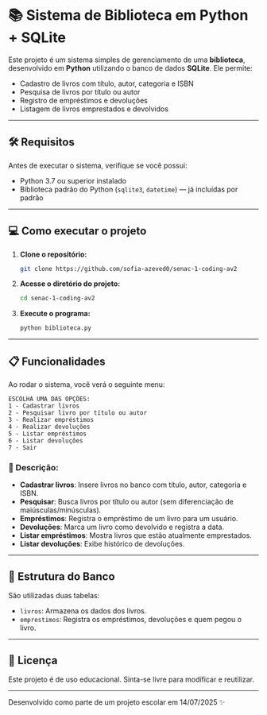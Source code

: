 # 📚 Sistema de Biblioteca em Python + SQLite

Este projeto é um sistema simples de gerenciamento de uma **biblioteca**, desenvolvido em **Python** utilizando o banco de dados **SQLite**. Ele permite:

- Cadastro de livros com título, autor, categoria e ISBN
- Pesquisa de livros por título ou autor
- Registro de empréstimos e devoluções
- Listagem de livros emprestados e devolvidos

---

## 🛠 Requisitos

Antes de executar o sistema, verifique se você possui:

- Python 3.7 ou superior instalado
- Biblioteca padrão do Python (`sqlite3`, `datetime`) — já incluídas por padrão

---

## 💻 Como executar o projeto

1. **Clone o repositório:**

   ```bash
   git clone https://github.com/sofia-azeved0/senac-1-coding-av2
   ```

2. **Acesse o diretório do projeto:**

   ```bash
   cd senac-1-coding-av2
   ```

3. **Execute o programa:**

   ```bash
   python biblioteca.py
   ```

---

## 📋 Funcionalidades

Ao rodar o sistema, você verá o seguinte menu:

```
ESCOLHA UMA DAS OPÇÕES:
1 - Cadastrar livros
2 - Pesquisar livro por título ou autor
3 - Realizar empréstimos
4 - Realizar devoluções
5 - Listar empréstimos
6 - Listar devoluções
7 - Sair
```

### 📌 Descrição:

- **Cadastrar livros**: Insere livros no banco com título, autor, categoria e ISBN.
- **Pesquisar**: Busca livros por título ou autor (sem diferenciação de maiúsculas/minúsculas).
- **Empréstimos**: Registra o empréstimo de um livro para um usuário.
- **Devoluções**: Marca um livro como devolvido e registra a data.
- **Listar empréstimos**: Mostra livros que estão atualmente emprestados.
- **Listar devoluções**: Exibe histórico de devoluções.

---

## 🧱 Estrutura do Banco

São utilizadas duas tabelas:

- `livros`: Armazena os dados dos livros.
- `emprestimos`: Registra os empréstimos, devoluções e quem pegou o livro.

---

## 📁 Licença

Este projeto é de uso educacional. Sinta-se livre para modificar e reutilizar.

---

Desenvolvido como parte de um projeto escolar em 14/07/2025 ✨
